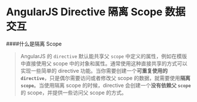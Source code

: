# AngularJS Directive 隔离 Scope 数据交互

####什么是隔离 Scope
>AngularJS 的 `directive` 默认能共享父 `scope` 中定义的属性，例如在模版中直接使用父 scope 中的对象和属性。通常使用这种直接共享的方式可以实现一些简单的 directive 功能。当你需要创建一个**可重复使用的 `directive`**，只是偶尔需要访问或者修改父 scope 的数据，就需要使用**隔离 `scope`**。当使用隔离 scope 的时候，directive 会创建一个**没有依赖父 `scope`** 的 scope，并提供一些访问父 scope 的方式。  

